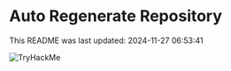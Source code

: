 # Auto Regenerate Repository

This README was last updated: 2024-11-27 06:53:41

 ![TryHackMe](https://tryhackme.com/badge/533634)